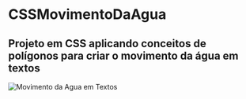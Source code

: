 # CSSMovimentoDaAgua
## Projeto em CSS aplicando conceitos de polígonos para criar o movimento da água em textos 
![Movimento da Agua em Textos](https://github.com/victorloureiro1/CSSMovimentoDaAgua/blob/main/MOVIMENTOAGUA.png)
